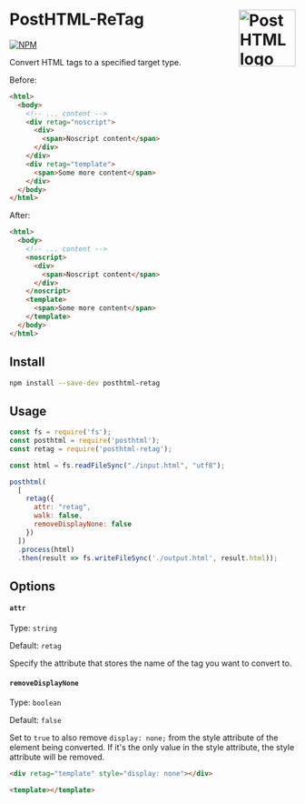 # PostHTML-ReTag <img align="right" height="100" title="PostHTML logo" src="http://posthtml.github.io/posthtml/logo.svg">

[![NPM][npm]][npm-url]

Convert HTML tags to a specified target type.

Before:
``` html
<html>
  <body>
    <!-- ... content -->
    <div retag="noscript">
      <div>
        <span>Noscript content</span>
      </div>
    </div>
    <div retag="template">
      <span>Some more content</span>
    </div>
  </body>
</html>
```

After:
``` html
<html>
  <body>
    <!-- ... content -->
    <noscript>
      <div>
        <span>Noscript content</span>
      </div>
    </noscript>
    <template>
      <span>Some more content</span>
    </template>
  </body>
</html>
```

## Install

```bash
npm install --save-dev posthtml-retag
```

## Usage

``` js
const fs = require('fs');
const posthtml = require('posthtml');
const retag = require('posthtml-retag');

const html = fs.readFileSync("./input.html", "utf8");

posthtml(
  [
    retag({
      attr: "retag",
      walk: false,
      removeDisplayNone: false
    })
  ])
  .process(html)
  .then(result => fs.writeFileSync('./output.html', result.html));
```

## Options

#### `attr`

Type: `string`

Default: `retag`

Specify the attribute that stores the name of the tag you want to convert to.


#### `removeDisplayNone`

Type: `boolean`

Default: `false`

Set to `true` to also remove `display: none;` from the style attribute of the element being converted. If it's the only value in the style attribute, the style attribute will be removed.

```html
<div retag="template" style="display: none"></div>
```

```html
<template></template>
```

[npm]: https://img.shields.io/npm/v/posthtml-retag.svg
[npm-url]: https://npmjs.com/package/posthtml-retag
